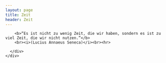 ```yaml
---
layout: page
title: Zeit
header: Zeit
---
```


<section class="content-10">
  <div class="container">
    <div class="row">
      <div class="col-xs-8">

        <b>“Es ist nicht zu wenig Zeit, die wir haben, sondern es ist zu viel Zeit, die wir nicht nutzen.”</b>
        <br><i>(Lucius Annaeus Seneca)</i><br><hr>

      </div>
    </div>
  </div>
</section>
